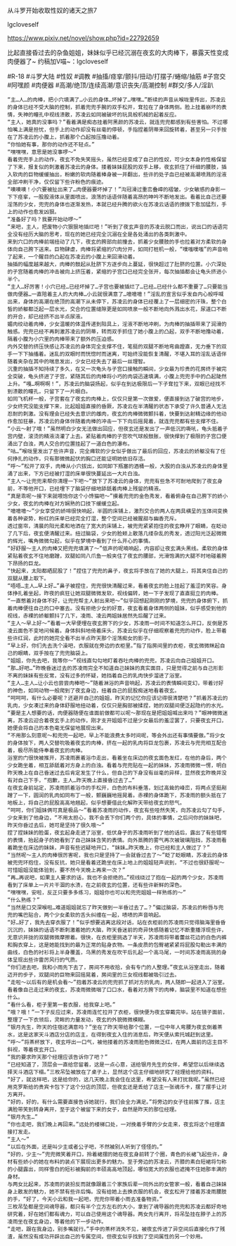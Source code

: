 从斗罗开始收取性奴的诸天之旅7

lgcloveself

https://www.pixiv.net/novel/show.php?id=22792659

比起直接昏过去的杂鱼姐姐，妹妹似乎已经沉溺在夜玄的大肉棒下，暴露天性变成肉便器了~
约稿加V喵~：lgcloveself

#R-18
#斗罗大陆
#性奴
#调教
#抽搐/痉挛/颤抖/扭动/打摆子/蜷缩/抽筋
#子宫交
#阿嘿颜
#肉便器
#高潮/绝顶/连续高潮/意识丧失/高潮控制
#群交/多人/淫趴


    “主…人…的肉棒，把小穴填满了…小云的身体…坏掉了…嘿嘿…”断续的声音从喉咙里传出，苏凌云的身体已经不受大脑的控制，抓着兜兜手腕的双手松开，耷拉在了身体两侧。脸上挂着崩坏的表情，失神的瞳孔中视线溃散，苏凌云如同被破坏的玩具般机械的起着反应。
    “主人，她真的没事吗？”看着满是痴态挂着阿黑颜的苏凌云，就连兜兜都感到有些害怕。不过哪怕嘴上满是担忧，但手上的动作却没有丝毫的停顿，手指捏着阴蒂来回旋转着，甚至另一只手按在了苏凌云的小腹上，抓着那个凸起按压撸动着。
    “你怕她有事，那你的动作还不轻点。”
    “嘿嘿嘿，意思是她没事啰～”
    看着兜兜手上的动作，夜玄不免失笑摇头，虽然已经变成了自己的性奴，可少女本身的性格保留了下来，报复似的刺激着苏凌云的身体。搂着妹妹屁股的双手上移，夜玄抓住了纤细的腰肢，插入软肉的巨物缓缓抽出，粉嫩的软肉随着棒身被一并翻出，些许的处子血已经被高潮喷溅的淫液全部冲刷干净，仅仅留下些许粉色的痕迹。
    “噢噢噢！小穴要被扯出来了…肉便器要坏掉了！”沟冠滑过重峦叠嶂的褶皱，少女敏感的身影一下下痉挛，一股股液体从里面喷出，浪荡的话语伴随着高昂的呻吟不断地发出。看着比自己还要淫荡的少女，兜兜的身体也逐渐发热，本就已经升腾的欲火在苏凌云话语的撩拨下愈加猛烈，手上的动作也愈发凶狠。
    “准备好了吗？我要开始动啰～”
    “来吧，主人，把废物小穴狠狠地插烂吧！”听到了夜玄声音的苏凌云脱口而出，说出口的话语完全没有经历大脑的思考，现在的她已经完全沉溺在全是各处涌出的各类刺激中。
    来到穴口的肉棒前端扭动了几下，夜玄的胯部向前撞去，抓着少女腰肢的手也拉着对方柔软的身体向自己胯下送来。巨物肆虐，肉棒将紧缩的穴肉分开，如同打桩机一般，“噗嗤噗嗤”的声音响了起来，一个醒目的凸起在苏凌云的小腹上来回滑动着。
    抽插的幅度越来越大，肉棒的鼓起从肚脐下方逐步向上蔓延，很快超过了肚脐的位置。小穴深处的子宫随着肉棒的冲击被向上挤压着，紧缩的子宫口已经完全张开，每次抽插都会让龟头挤进小半个。
    “主人…好厉害！小穴已经…已经坏掉了…子宫也要被插烂了…已经…已经什么都不重要了…只要能当做肉便器…一直陪着主人的大肉棒…小云就很满意了…噫噫噫！”淫乱的宣言似乎发自内心般呼喊出来，身体的高潮在绝顶的高潮下从未停下，苏凌云的身体已经覆上了一层细密的汗珠，整个白皙的娇躯都泛起一层水光，交合的位置缝隙更是如同喷泉一般不断地向外溅出水花，尿道口不断的开合，却已经挤不出半点尿液。
    媚肉绞动着肉棒，少女温暖的体温传递到阳具上，淫液不断地冲刷，为肉棒的抽插带来了润滑的触感。兜兜已经不再刺激苏凌云的阴蒂，转而双手抓住了她小腹上的凸起，双手不断地撸动着，隔着小腹为小穴里的肉棒带来了额外的压迫感。
    内外交替的挤压快感让苏凌云的身体完全支撑不住，笔挺的双腿不断地弯曲蹬直，无力垂下的双手一下下抽搐着。迷乱的双眼时而恍惚时而迷离，可始终没能恢复清醒，不堪入耳的淫乱话语伴随着夹杂在其中的喘息发出，少女已经失去了最后一丝理智。
    沉重的抽插不知持续了多久，在又一次龟头与子宫口接触的瞬间，少女最为珍贵的花房终于被完全突破，龟头挤进了子宫，紧随其后的肉棒将小巧的肉袋迅速填满，小腹上兜兜手中的凸起陡然上升。“嘎…啊啊啊！”，苏凌云的脑袋扬起，似乎在到达极限后一下子耷拉下来，双眼已经找不到溃散的瞳孔，只留下了一片眼白。
    如同飞机杯一般，子宫套在了夜玄的肉棒上，仅仅只是第一次做爱，便直接到达了破宫的地步，少女终究没能支撑下来，比起姐姐直接的昏厥，苏凌云在半清醒的状态下承受了许久普通人无法忍耐的刺激。没有理会已经失去意识的雌肉，夜玄的肉棒微微颤抖着，快要到达射精边缘的他动作愈加狂暴，苏凌云的身体伴随着肉棒的冲击一下下向后摇晃着，就连兜兜都有些支撑不住。
    “小云～射了哦！”虽然明白少女无法做出回应，但夜玄还是发出了一声低沉的嘶吼，龟头抵着子宫内壁，滚烫的精液浇灌了上去。紧贴着肉棒的子宫吹气球般鼓胀，很快撑到了极限的子宫口便涌出了白浊，两人交合的位置挂起了一道白色的瀑布。
    “咕…”喉咙里发出了些许声音，完全瘫软的少女似乎做出了最后的回应，苏凌云的娇躯没有了任何挣扎的动作，只有那微微起伏的胸口还能证明她依旧存活。
    “呼～”松开了双手，肉棒从小穴拔出，如同卸下瓶塞的酒桶一般，大股的白浊从苏凌云的身体里涌了出来，下方已经被打湿的床单很快蔓延出一大片白浊。
    “主人～让兜兜来帮你清理一下吧～”放下了苏凌云的身体，兜兜有些急不可耐地爬到了夜玄身前，不等他开口，已经埋下了脑袋仔细地舔舐着肉棒上残留的精液。
    “真是乖呢～接下来就喂饱你这个小馋猫吧～”摸着兜兜的金色秀发，看着俯身在自己胯下的娇小少女，夜玄的肉棒在对方娴熟的口技下缓缓立起。
    “噫噫噫～”少女享受的娇啼很快响起，半圆的床铺上，激烈交合的两人在两具横呈的玉体间变换着各种姿势，粉红的床单已经完全打湿，整个空间已经被腥甜与幽香充斥。
    透过窗帘，清晨的阳光柔和地洒在了宽大的床铺上，被兜兜紧紧抱住的夜玄睁开了眼睛，在眨动了几下后，夜玄便清醒过来。扭过脑袋，少女的脸颊上散落几缕杂乱的秀发，透过阳光泛起微微的辉光，嘴角微微勾起，似乎在梦境中看到了什么开心的事情。
    “好舒服～主人的肉棒又把兜兜填满了～”低声的呢喃响起，内容却让夜玄满头黑线。柔软的身体紧贴着夜玄不住地磨蹭，双腿如同八爪鱼一般夹住了夜玄的腰部，光滑饱满的大腿不时地碰着胯下昂扬的巨龙。
    “快起来，太阳都晒屁股了！”捏住了兜兜的鼻子，夜玄将手放在了她的大腿上，将其夹住自己的双腿从腰上取下。
    “唔唔…主人…早上好…”鼻子被捏住，兜兜很快清醒过来，看着夜玄的脸上挂起了羞涩的笑容。身体挣扎着坐起，昨夜的疯狂让她双腿微微发软，视线偏转，她一下子发现了直直挺立的肉棒。
    “一直憋着对身体不好，让兜兜帮主人射出来吧～”似乎回想起刚刚的梦境，兜兜的身体俯下，抓着肉棒便往自己的口中塞去。没有拒绝少女的好意，夜玄看着身体两侧的姐妹，似乎感受到他的视线，赤裸的娇躯颤抖了几下，凌雨、凌云两姐妹居然先后醒了过来。
    “主人～早上好～”看着一大早便埋在夜玄胯下的少女，苏凌雨一时间不知道怎么开口，反倒是苏凌云面色不变地问候着。身体斜斜地倚着床头，苏凌云似乎在仔细观察着兜兜的动作，脸上带着些许红润，此时的她完全看不出半点昨天那个淫荡痴女的影子。
    “早上好，你们先去洗个澡吧，衣服就在旁边的衣柜里。”指了指房间里的衣柜，夜玄微微眯起自己的眼睛，双手按在了兜兜脑袋上。
    “姐姐，你先去吧，我等你～”视线直勾勾地盯着吞吐肉棒的兜兜，苏凌云向自己姐姐开口。
    “那…好吧…”昨晚昏迷过去的苏凌雨完全不知道自己妹妹的真实面目，只是觉得之前与自己形影不离的妹妹有些反常，没有过多的怀疑，她挡着自己的乳肉快步溜进了浴室。
    “主人…主人…让小云也尝尝肉棒吧～”随着淋浴的声音响起，苏凌云的表情瞬间变幻，带着讨好的神色，如同动物一般爬到了夜玄身边，扭着自己的屁股痴迷地看着夜玄。
    “呵呵呵，有什么必要呢？还避开自己的姐姐，昨天的记忆你应该记得很清楚吧？”抓着苏凌云的乳肉，少女凑过来的身体舒服地扭动着，仅仅只是胸部被揉捏，她的双腿间便泛起隐约的水光。
    “要是主人想要的话，肉便器随便在谁面前做都可以呢～那现在是把姐姐喊出来吗？”眼神微微迷离，苏凌云迎合着夜玄手上的动作，刚才支开姐姐不过是少女最后的羞涩罢了，只要夜玄开口，她便会将自己的本色毫无保留地展现出来。
    “不用那么刻意呢～和兜兜一起吧，早上不能浪费太多时间呢，等会外出还有事情要做。”将少女的身体按下，两人交替吮吸着夜玄的肉棒，挤在一起的乳肉将巨龙包裹，苏凌云与兜兜相互配合着，极尽所能侍奉着夜玄的肉棒。
    浴室的门很快被推开，苏凌雨裹着浴巾走出，看着坐在床边的夜玄面色发红，在他的身后，两个少女跪坐着，相互舔舐着对方身上的白浊。看着与兜兜贴在一起的妹妹，苏凌雨微微一愣，明白昨天晚上在自己昏迷过去后肯定发生了什么，但自己的下身没有丝毫的异样，显然夜玄昨晚并没有对自己下手，“抱歉，主人…昨天晚上直接昏过去了…”
    在夜玄身前站定，苏凌雨抓着浴巾的手松开，白色的布料垂落，划过高耸的峰峦，将两点坚挺剐蹭了一下，圆润的乳肉如同布丁一般，颤巍巍地摇晃着。赤裸的身体跪下，苏凌雨的额头抵在了地板上，将自己的屁股高高地翘起，似乎想要借此化解昨天带给夜玄的怒气。
    “呵呵，你们姐妹俩可真是极品～”看着苏凌雨的动作，夜玄有些哑然失笑，向苏凌云勾了勾手，少女来到了他身边，“不用太担心，我不会丢下你们两个的，具体的事情，之后问你的妹妹吧，昨天你昏过去后，她可是坚持了很久哦～”
    捏了捏妹妹的脸蛋，夜玄起身走进了浴室，低伏身子的苏凌雨听到了他的话后，露出了有些错愕的表情，抬起身子的她看到了自己妹妹含笑的表情。向外蒸腾的雾气再次被玻璃阻挡，苏凌雨看着跪坐在床边的妹妹，声音有些迟疑地开口，“妹妹…昨天晚上，你已经和主人做过了？”
    “当然呢～主人的肉棒很厉害呢，我也只是坚持了一会就昏过去了～”眨了眨眼睛，苏凌云的身体被兜兜环抱住，没有反抗，她只是看着还跪坐在床上地上的姐姐轻声说到，“不过也很舒服呢～可惜姐姐没能体验到，要不然今天晚上再来一次？”
    “再…再说吧，如果主人要求的话，我也不会拒绝的…”视线绕过了抱在一起的两个少女，苏凌雨看到了床单上一片片干涸的水渍，在之前夜玄的位置，还有些许新鲜的深色。
    “嘿嘿嘿，安啦，反正只要多多练习，姐姐你也可以和兜兜姐姐一样熟练的～”
    “什么熟练？”
    “当然是口交深喉啦…难道姐姐就忘了昨天做到一半昏过去了…？”偏过脑袋，苏凌云的粉唇与兜兜的嘴巴贴合，两个少女柔软的舌头纠缠在一起，啧啧的声音响起。
    “好…好了，我先去穿衣服了！”似乎想要逃离这段对话，站在衣柜前的苏凌雨只觉得脑海里昏昏沉沉的，妹妹的话语不断刺激着她的大脑，昨天昏迷前的奇异快感随着记忆不断重播浮现些许，无意识并拢的双腿微微摩擦着。很快，在衣柜里挑选了半天，苏凌雨将带着蕾丝花边的白色内裤和胸衣穿上，这是她能找到的最为正常的贴身衣物。一条皮质的包臀裙紧紧将屁股勾勒出丰满的曲线，白色的衬衫将上半身覆盖，乌黑的秀发在吹干后扎起一个高马尾，一时间苏凌雨高挑的身体呈现出些许雷厉风行的气质。
    “你们进去吧，我和小雨先下去了，房间不用收拾，会有专门的人整理。”夜玄从浴室走出，随着迈开的步子，双腿间的巨物来回摇晃着，房间里的三女视线都被吸引过去。
    “走啦～以后有的是机会看～”抱着苏凌云的兜兜抓了抓对方的乳肉，两人随即一起进入了浴室。看着像自己走过来的夜玄，苏凌雨微微咽了口口水，看着对方胯下的肉棒，脑袋里不知道在想些什么。
    “看什么看，柜子里第一套衣服，给我穿上吧。”
    “哦？哦！”一下子反应过来，苏凌雨连忙拉开了衣柜，很快便为夜玄穿戴完毕。站在镜子面前，整理了一下衣领后，灵眸的力量发动，夜玄的外貌微微模糊。
    “银月先生，昨天的住宿还满意吗？”坐在了昨天带给那个位置，一位中年人弯腰为夜玄倒着茶水，这是这家天斗酒店分店的店主，在得到夜玄入住的消息后，昨天便从索托城赶到这里。
    “呼～”将茶杯放下，夜玄呼出一口气，被他搂着的苏凌雨脸色微微泛红，在两人面前的店主目不斜视，等着夜玄开口。
    “我的要求昨天那个经理应该告诉你了吧？”
    “已经知道了，顶层会一直给您留着，这是一点心意，送给银月先生的女伴，希望您以后继续选择天斗酒店下榻。”三枚吊坠被放在了桌子上，显然这个店主仔细地研究了经理给他的资料。
    “好了，就这样吧，这是给你的，这几天晚上我会住在这里，希望没有人来打扰我呢。”虽然已经用克罗斯给的贵宾卡包下了这个分店的顶层，但夜玄还是丢给了店主一张魂币卡，摆了摆手让对方离开。
    “好的，好的，有什么需要直接告诉她就行，我们会全力满足。”将旁边的女子往前推了推，店主满脸带笑到转身离开，至于这个被留下来的女子，自然是昨天的那位经理。
    “银月先生…”
    “你也走吧，我们晚上再回来。”远处的楼梯口处，一对挽着手臂的少女走来，夜玄将这个经理直接打发走。
    “主人～”
    “以后在外面，还是叫少主或者公子吧，不然被别人听到了怪怪的。”
    “好的，少主～”兜兜微笑着开口，拎着裙摆的她在夜玄身前转了个圈，青色的长裙飞起些许，身材有些娇小的她在布料的装点下展现出更多的魅力。至于旁边的苏凌云，齐膝的素白短裙将匀称的小腿露出，同样雪白的短衫被胸前的丰硕高高地顶起，哪怕宽大的衣服也遮掩不住她那丰满的身材。
    与两女比起来，苏凌雨的装扮反而就像跟着三个家族后辈一同外出的女管家一般，看着自己妹妹身上散发的魅力，她不禁有些许后悔。没有给她上去换衣服的机会，夜玄松开了搂着苏凌雨腰肢的手，“好了，今天小云和我一起吧，兜兜你带着小雨去准备物资。”
    三枚吊坠都是空间魂导器，都只有半个立方左右的大小，拿到了魂导器的兜兜和苏凌云都好奇地研究着，好在她们都有魂力，可以自己使用这个魂导器。两女先行离开，将吊坠挂在脖子上的苏凌雨坐在夜玄身边，等着他的下一步动作。
    “走吧，跟在我身边，别多嘴就行。”手中的茶杯消失不见，被夜玄传进了异空间后直接化作了残渣，虽然没有成功开辟出自己的专属空间，但夜玄似乎找到了空间属性的另一个妙用。
    
